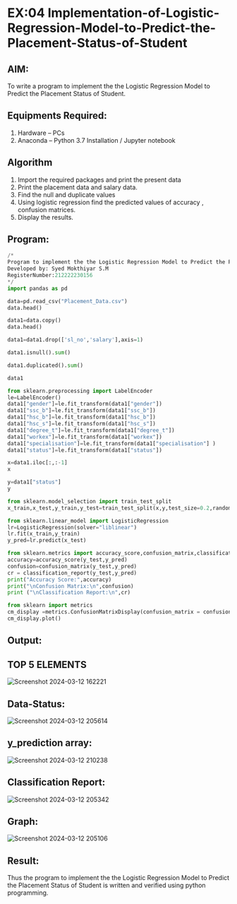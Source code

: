 # EX:04 Implementation-of-Logistic-Regression-Model-to-Predict-the-Placement-Status-of-Student

## AIM:
To write a program to implement the the Logistic Regression Model to Predict the Placement Status of Student.

## Equipments Required:
1. Hardware – PCs
2. Anaconda – Python 3.7 Installation / Jupyter notebook

## Algorithm
1. Import the required packages and print the present data
2. Print the placement data and salary data.
3. Find the null and duplicate values
4. Using logistic regression find the predicted values of accuracy , confusion matrices.
5. Display the results.

## Program:
```python
/*
Program to implement the the Logistic Regression Model to Predict the Placement Status of Student.
Developed by: Syed Mokthiyar S.M
RegisterNumber:212222230156
*/
import pandas as pd

data=pd.read_csv("Placement_Data.csv")
data.head()

data1=data.copy()
data.head()

data1=data1.drop(['sl_no','salary'],axis=1)

data1.isnull().sum()

data1.duplicated().sum()

data1

from sklearn.preprocessing import LabelEncoder
le=LabelEncoder()
data1["gender"]=le.fit_transform(data1["gender"])
data1["ssc_b"]=le.fit_transform(data1["ssc_b"])
data1["hsc_b"]=le.fit_transform(data1["hsc_b"])
data1["hsc_s"]=le.fit_transform(data1["hsc_s"])
data1["degree_t"]=le.fit_transform(data1["degree_t"])
data1["workex"]=le.fit_transform(data1["workex"])
data1["specialisation"]=le.fit_transform(data1["specialisation"] )     
data1["status"]=le.fit_transform(data1["status"])

x=data1.iloc[:,:-1]
x

y=data1["status"]
y

from sklearn.model_selection import train_test_split
x_train,x_test,y_train,y_test=train_test_split(x,y,test_size=0.2,random_state=0)

from sklearn.linear_model import LogisticRegression
lr=LogisticRegression(solver="liblinear")
lr.fit(x_train,y_train)
y_pred=lr.predict(x_test)

from sklearn.metrics import accuracy_score,confusion_matrix,classification_report
accuracy=accuracy_score(y_test,y_pred)
confusion=confusion_matrix(y_test,y_pred)
cr = classification_report(y_test,y_pred)
print("Accuracy Score:",accuracy)
print("\nConfusion Matrix:\n",confusion)
print ("\nClassification Report:\n",cr)

from sklearn import metrics
cm_display =metrics.ConfusionMatrixDisplay(confusion_matrix = confusion,display_labels=[True,False])
cm_display.plot()


```

## Output:
## TOP 5 ELEMENTS
![Screenshot 2024-03-12 162221](https://github.com/syedmokthiyar/Implementation-of-Logistic-Regression-Model-to-Predict-the-Placement-Status-of-Student/assets/118787294/8d3d662b-b39a-48a1-88c4-41522f1775d7)

## Data-Status:
![Screenshot 2024-03-12 205614](https://github.com/syedmokthiyar/Implementation-of-Logistic-Regression-Model-to-Predict-the-Placement-Status-of-Student/assets/118787294/3b09c004-0754-4e33-b7ad-f8f2af7834dc)

## y_prediction array:
![Screenshot 2024-03-12 210238](https://github.com/syedmokthiyar/Implementation-of-Logistic-Regression-Model-to-Predict-the-Placement-Status-of-Student/assets/118787294/80b6b895-9de4-4ac7-94ae-510aaab35d32)

## Classification Report:
![Screenshot 2024-03-12 205342](https://github.com/syedmokthiyar/Implementation-of-Logistic-Regression-Model-to-Predict-the-Placement-Status-of-Student/assets/118787294/64953543-3a46-4b81-8ac7-a854c0249f13)

## Graph:
![Screenshot 2024-03-12 205106](https://github.com/syedmokthiyar/Implementation-of-Logistic-Regression-Model-to-Predict-the-Placement-Status-of-Student/assets/118787294/7bfed7d0-01cb-423c-b714-8f6a879213fa)



## Result:
Thus the program to implement the the Logistic Regression Model to Predict the Placement Status of Student is written and verified using python programming.
